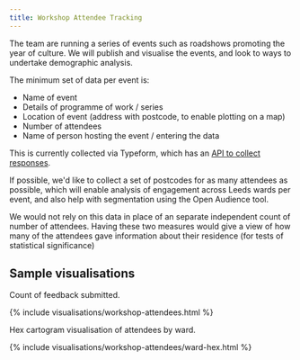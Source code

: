```yaml
---
title: Workshop Attendee Tracking
---
```


The team are running a series of events such as roadshows promoting the year of culture. We will publish and visualise the
events, and look to ways to undertake demographic analysis.

The minimum set of data per event is:
 
* Name of event
* Details of programme of work / series
* Location of event (address with postcode, to enable plotting on a map)
* Number of attendees
* Name of person hosting the event / entering the data

This is currently collected via Typeform, which has an [API to collect responses][TYPEFORM_RESPONSES].

If possible, we'd like to collect a set of postcodes for as many attendees as possible, which will enable 
analysis of engagement across Leeds wards per event, and also help with segmentation using the Open Audience tool.
 
We would not rely on this data in place of an separate independent count of number of attendees. Having these two measures would give a view of how many of the attendees gave information about their residence (for tests of statistical significance)

[TYPEFORM_RESPONSES]: https://developer.typeform.com/responses/

## Sample visualisations

Count of feedback submitted.

{% include visualisations/workshop-attendees.html %}

Hex cartogram visualisation of attendees by ward.

{% include visualisations/workshop-attendees/ward-hex.html %}